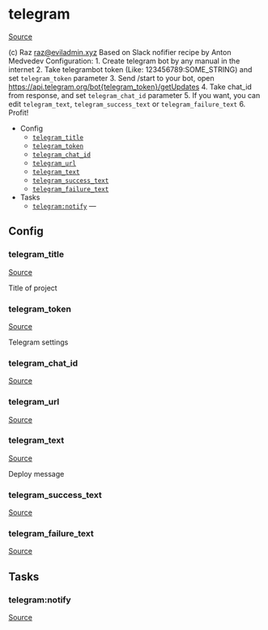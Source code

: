 <!-- DO NOT EDIT THIS FILE! -->
<!-- Instead edit contrib/telegram.php -->
<!-- Then run bin/docgen -->

# telegram

[Source](contrib/telegram.php)

(c) Raz <raz@eviladmin.xyz>
Based on Slack nofifier recipe by Anton Medvedev
Configuration:
    1. Create telegram bot by any manual in the internet
    2. Take telegrambot token (Like: 123456789:SOME_STRING) and set `telegram_token` parameter
    3. Send /start to your bot, open https://api.telegram.org/bot{telegram_token}/getUpdates
    4. Take chat_id from response, and set `telegram_chat_id` parameter
    5. If you want, you can edit `telegram_text`, `telegram_success_text` or `telegram_failure_text`
    6. Profit!


* Config
  * [`telegram_title`](#telegram_title)
  * [`telegram_token`](#telegram_token)
  * [`telegram_chat_id`](#telegram_chat_id)
  * [`telegram_url`](#telegram_url)
  * [`telegram_text`](#telegram_text)
  * [`telegram_success_text`](#telegram_success_text)
  * [`telegram_failure_text`](#telegram_failure_text)
* Tasks
  * [`telegram:notify`](#telegram:notify) — 

## Config
### telegram_title
[Source](contrib/telegram.php#L16)

Title of project

### telegram_token
[Source](contrib/telegram.php#L21)

Telegram settings

### telegram_chat_id
[Source](contrib/telegram.php#L24)



### telegram_url
[Source](contrib/telegram.php#L27)



### telegram_text
[Source](contrib/telegram.php#L32)

Deploy message

### telegram_success_text
[Source](contrib/telegram.php#L33)



### telegram_failure_text
[Source](contrib/telegram.php#L34)




## Tasks
### telegram:notify
[Source](contrib/telegram.php#L39)





